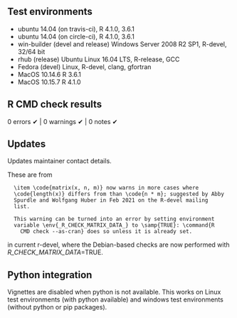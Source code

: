 ## Test environments
* ubuntu 14.04 (on travis-ci), R 4.1.0, 3.6.1
* ubuntu 14.04 (on circle-ci), R 4.1.0, 3.6.1
* win-builder (devel and release) Windows Server 2008 R2 SP1, R-devel, 32/64 bit
* rhub (release) Ubuntu Linux 16.04 LTS, R-release, GCC
* Fedora (devel) Linux, R-devel, clang, gfortran
* MacOS 10.14.6 R 3.6.1 
* MacOS 10.15.7 R 4.1.0

## R CMD check results

0 errors ✔ | 0 warnings ✔ | 0 notes ✔

## Updates

Updates maintainer contact details.

These are from

      \item \code{matrix(x, n, m)} now warns in more cases where
      \code{length(x)} differs from than \code{n * m}; suggested by Abby
      Spurdle and Wolfgang Huber in Feb 2021 on the R-devel mailing
      list.

      This warning can be turned into an error by setting environment
      variable \env{_R_CHECK_MATRIX_DATA_} to \samp{TRUE}: \command{R
        CMD check --as-cran} does so unless it is already set.

in current r-devel, where the Debian-based checks are now performed with
_R_CHECK_MATRIX_DATA_=TRUE.

## Python integration

Vignettes are disabled when python is not available. This works on Linux test environments (with python available) and windows test environments (without python or pip packages).
